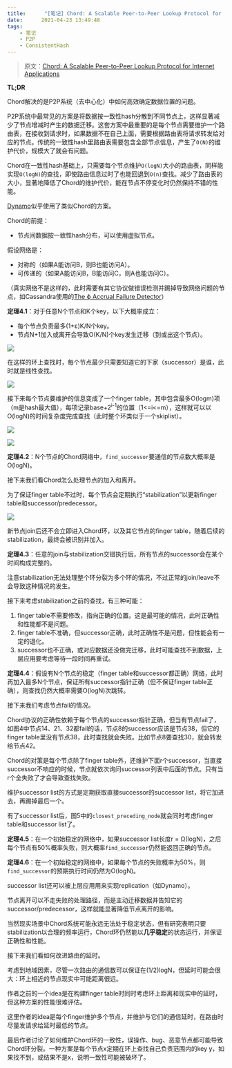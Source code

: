```yaml
---
title:      "[笔记] Chord: A Scalable Peer-to-Peer Lookup Protocol for Internet Applications"
date:      2021-04-23 13:49:48
tags:
    - 笔记
    - P2P
    - ConsistentHash
---
```


> 原文：[Chord: A Scalable Peer-to-Peer Lookup Protocol for Internet Applications](https://ieeexplore.ieee.org/abstract/document/1180543/)

**TL;DR**

Chord解决的是P2P系统（去中心化）中如何高效确定数据位置的问题。

P2P系统中最常见的方案是将数据按一致性hash分散到不同节点上，这样显著减少了节点增减时产生的数据迁移。这套方案中最重要的是每个节点需要维护一个路由表，在接收到请求时，如果数据不在自己上面，需要根据路由表将请求转发给对应的节点。传统的一致性hash里路由表需要包含全部节点信息，产生了`O(N)`的维护代价，规模大了就会有问题。

Chord在一致性hash基础上，只需要每个节点维护`O(logN)`大小的路由表，同样能实现`O(logN)`的查找，即使路由信息过时了也能回退到`O(n)`查找。减少了路由表的大小，显著地降低了Chord的维护代价，能在节点不停变化时仍然保持不错的性能。

[Dynamo](/2020/11/11/dynamo-amazons-highly-available-key-value-store)似乎使用了类似Chord的方案。

<!--more-->

Chord的前提：
- 节点间数据按一致性hash分布，可以使用虚拟节点。

假设网络是：
- 对称的（如果A能访问B，则B也能访问A）。
- 可传递的（如果A能访问B，B能访问C，则A也能访问C）。

（真实网络不是这样的，此时需要有其它协议做错误检测并踢掉导致网络问题的节点，如Cassandra使用的[The ϕ Accrual Failure Detector](https://dspace.jaist.ac.jp/dspace/bitstream/10119/4784/1/IS-RR-2004-010.pdf)）

**定理4.1**：对于任意N个节点和K个key，以下大概率成立：
- 每个节点负责最多(1+ε)K/N个key。
- 节点N+1加入或离开会导致O(K/N)个key发生迁移（到或出这个节点）。

![](/images/2021-04/chord-01.png)

在这样的环上查找时，每个节点最少只需要知道它的下家（successor）是谁，此时就是线性查找。

![](/images/2021-04/chord-02.png)

接下来每个节点要维护的信息变成了一个finger table，其中包含最多O(logm)项（m是hash最大值），每项记录base+2<sup>i-1</sup>的位置（1<=i<=m），这样就可以以O(logN)的时间复杂度完成查找（此时整个环类似于一个skiplist）。

![](/images/2021-04/chord-03.png)

![](/images/2021-04/chord-04.png)

**定理4.2**：N个节点的Chord网络中，`find_successor`要通信的节点数大概率是O(logN)。

接下来我们看Chord怎么处理节点的加入和离开。

为了保证finger table不过时，每个节点会定期执行“stabilization”以更新finger table和successor/predecessor。

![](/images/2021-04/chord-05.png)

新节点join后还不会立即进入Chord环，以及其它节点的finger table，随着后续的stabilization，最终会被识别并加入。

**定理4.3**：任意的join与stabilization交错执行后，所有节点的successor会在某个时间构成完整的。

注意stabilization无法处理整个环分裂为多个环的情况，不过正常的join/leave不会导致这种情况的发生。

接下来考虑stabilization之前的查找，有三种可能：
1. finger table不需要修改，指向正确的位置。这是最可能的情况，此时正确性和性能都不是问题。
1. finger table不准确，但successor正确，此时正确性不是问题，但性能会有一定的退化。
1. successor也不正确，或对应数据还没做完迁移，此时可能查找不到数据，上层应用要考虑等待一段时间再重试。

**定理4.4**：假设有N个节点的稳定（finger table和successor都正确）网络，此时再加入最多N个节点，保证所有successor指针正确（但不保证finger table正确），则查找仍然大概率需要O(logN)次跳转。

接下来我们考虑节点fail的情况。

Chord协议的正确性依赖于每个节点的successor指针正确，但当有节点fail了，如图4中节点14、21、32都fail的话，节点8的successor应该是节点38，但它的finger table里没有节点38，此时查找就会失败。比如节点8要查找30，就会转发给节点42。

Chord的对策是每个节点除了finger table外，还维护下面r个successor，当直接successor不响应的时候，节点就依次询问successor列表中后面的节点。只有当r个全失败了才会导致查找失败。

维护successor list的方式是定期获取直接successor的successor list，将它加进去，再踢掉最后一个。

有了successor list后，图5中的`closest_preceding_node`就会同时考虑finger table和successor list了。

**定理4.5**：在一个初始稳定的网络中，如果successor list长度r = Ω(logN)，之后每个节点有50%概率失败，则大概率`find_successor`仍然能返回正确的节点。

**定理4.6**：在一个初始稳定的网络中，如果每个节点的失败概率为50%，则`find_successor`的预期执行时间仍然为O(logN)。

successor list还可以被上层应用用来实现replication（如Dynamo）。

节点离开可以不走失败的处理路径，而是主动迁移数据并告知它的successor/predecessor，这样就能显著降低节点离开的影响。

当然现实场景中Chord系统可能永远无法处于稳定状态，但有研究表明只要stabilization以合理的频率运行，Chord环仍然能以**几乎稳定**的状态运行，并保证正确性和性能。

接下来我们看如何改进路由的延时。

考虑到地域因素，尽管一次路由的通信数可以保证在(1/2)logN，但延时可能会很大：环上相近的节点现实中可能距离很远。

作者之前的一个idea是在构建finger table时同时考虑环上距离和现实中的延时，但这种方案的性能很难评估。

这里作者的idea是每个finger维护多个节点，并维护与它们的通信延时，在路由时尽量发请求给延时最低的节点。

最后作者讨论了如何维护Chord环的一致性，误操作、bug、恶意节点都可能导致Chord环分裂。一种方案是每个节点x定期在环上查找自己负责范围内的key y，如果找不到，或结果不是x，说明一致性可能被破坏了。